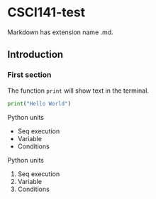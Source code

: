 # CSCI141-test

Markdown has extension name .md.

## Introduction

### First section

The function `print` will show text in the terminal.

```python
print("Hello World")
```

Python units
* Seq execution
* Variable
* Conditions

Python units
1. Seq execution
1. Variable
1. Conditions